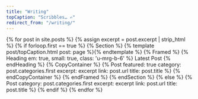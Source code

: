 ```yaml
---
title: "Writing"
topCaption: "Scribbles… ✍️"
redirect_from: "/writing/"
---
```


{% for post in site.posts %}
  {% assign excerpt = post.excerpt | strip_html %}
  {% if forloop.first == true %}
{% Section %}
  {% template post/topCaption.html post: page %}{% endtemplate %}
  {% Framed %}
    {% Heading em: true, small: true, class: 'u-mrg-b-6' %}
      Latest Post
    {% endHeading %}
    {% CopyContainer %}
      {% Post
        featured: true
        category: post.categories.first
        excerpt: excerpt
        link: post.url
        title: post.title
      %}
    {% endCopyContainer %}
  {% endFramed %}
{% endSection %}
  {% else %}
{% Post
  category: post.categories.first
  excerpt: excerpt
  link: post.url
  title: post.title
%}
  {% endif %}
{% endfor %}
